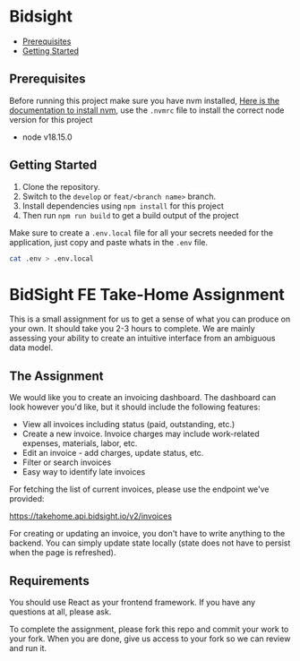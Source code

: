 # Bidsight

- [Prerequisites](#Prerequisites)
- [Getting Started](#getting-started)
## Prerequisites

Before running this project make sure you have nvm installed, [Here is the documentation to install nvm](https://github.com/nvm-sh/nvm#installing-and-updating), use the `.nvmrc` file to install the correct node version for this project

- node v18.15.0
## Getting Started

1. Clone the repository.
1. Switch to the `develop` or `feat/<branch name>` branch.
1. Install dependencies using `npm install` for this project
1. Then run `npm run build` to get a build output of the project

Make sure to create a `.env.local` file for all your secrets needed for the application, just copy and paste whats in the `.env` file.

```bash
cat .env > .env.local
```

# BidSight FE Take-Home Assignment

This is a small assignment for us to get a sense of what you can produce on your own. It should take you 2-3 hours to complete. We are mainly assessing your ability to create an intuitive interface from an ambiguous data model.

## The Assignment

We would like you to create an invoicing dashboard. The dashboard can look however you'd like, but it should include the following features:

- View all invoices including status (paid, outstanding, etc.)
- Create a new invoice. Invoice charges may include work-related expenses, materials, labor, etc.
- Edit an invoice - add charges, update status, etc.
- Filter or search invoices
- Easy way to identify late invoices

For fetching the list of current invoices, please use the endpoint we've provided:

https://takehome.api.bidsight.io/v2/invoices

For creating or updating an invoice, you don't have to write anything to the backend. You can simply update state locally (state does not have to persist when the page is refreshed).

## Requirements

You should use React as your frontend framework. If you have any questions at all, please ask.

To complete the assignment, please fork this repo and commit your work to your fork. When you are done, give us access to your fork so we can review and run it.
